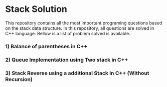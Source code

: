 # Stack Solution
This repository contains all the most important programing questions based on the stack data structure. In this repository, all questions are solved in C++ language. Bellow is a list of problem solved is available.
### 1) Balance of parentheses in C++ 
### 2) Queue Implementation using Two stack in C++
### 3) Stack Reverse using a additional Stack in C++ (Without Recursion)
